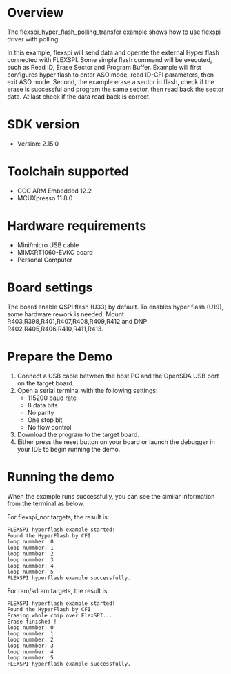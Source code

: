 Overview
========
The flexspi_hyper_flash_polling_transfer example shows how to use flexspi driver with polling:

In this example, flexspi will send data and operate the external Hyper flash connected with FLEXSPI. Some simple flash command will
be executed, such as Read ID, Erase Sector and Program Buffer.
Example will first configures hyper flash to enter ASO mode, read ID-CFI parameters, then exit ASO mode.
Second, the example erase a sector in flash, check if the erase is successful and program the same sector, then read back
the sector data. At last check if the data read back is correct.

SDK version
===========
- Version: 2.15.0

Toolchain supported
===================
- GCC ARM Embedded  12.2
- MCUXpresso  11.8.0

Hardware requirements
=====================
- Mini/micro USB cable
- MIMXRT1060-EVKC board
- Personal Computer

Board settings
==============
The board enable QSPI flash (U33) by default. To enables hyper flash (U19), some hardware rework is needed:
Mount R403,R398,R401,R407,R408,R409,R412 and DNP R402,R405,R406,R410,R411,R413.

Prepare the Demo
================
1.  Connect a USB cable between the host PC and the OpenSDA USB port on the target board.
2.  Open a serial terminal with the following settings:
    - 115200 baud rate
    - 8 data bits
    - No parity
    - One stop bit
    - No flow control
3.  Download the program to the target board.
4.  Either press the reset button on your board or launch the debugger in your IDE to begin running the demo.

Running the demo
================
When the example runs successfully, you can see the similar information from the terminal as below.

For flexspi_nor targets, the result is:
~~~~~~~~~~~~~~~~~~~~~~~~~~~~
FLEXSPI hyperflash example started!
Found the HyperFlash by CFI
loop nummber: 0
loop nummber: 1
loop nummber: 2
loop nummber: 3
loop nummber: 4
loop nummber: 5
FLEXSPI hyperflash example successfully.

~~~~~~~~~~~~~~~~~~~~~~~~~~~~


For ram/sdram targets, the result is:
~~~~~~~~~~~~~~~~~~~~~~~~~~~~
FLEXSPI hyperflash example started!
Found the HyperFlash by CFI
Erasing whole chip over FlexSPI...
Erase finished !
loop nummber: 0
loop nummber: 1
loop nummber: 2
loop nummber: 3
loop nummber: 4
loop nummber: 5
FLEXSPI hyperflash example successfully.

~~~~~~~~~~~~~~~~~~~~~~~~~~~~
